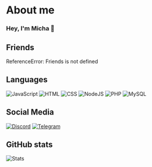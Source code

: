 # About me

### Hey, I'm Micha :wave:

## Friends
ReferenceError: Friends is not defined

## Languages
![JavaScript](https://img.shields.io/badge/JavaScript-F7DF1E?logo=javascript&logoColor=black&style=for-the-badge)
![HTML](https://img.shields.io/badge/HTML-E34F26?logo=html5&logoColor=white&style=for-the-badge)
![CSS](https://img.shields.io/badge/CSS-1572B6?logo=css3&logoColor=white&style=for-the-badge)
![NodeJS](https://img.shields.io/badge/node.js-339933.svg?logo=node.js&logoColor=white&longCache=true&style=for-the-badge)
![PHP](https://img.shields.io/badge/PHP-777BB4?logo=php&logoColor=white&style=for-the-badge)
![MySQL](https://img.shields.io/badge/MySQL-00000F?logo=mysql&logoColor=white&style=for-the-badge)

## Social Media
[![Discord](https://img.shields.io/badge/Discord-7289DA?logo=discord&logoColor=white&style=for-the-badge)](https://discordapp.com/users/695568035821518879)
[![Telegram](https://img.shields.io/badge/Telegram-2CA5E0?logo=telegram&logoColor=white&style=for-the-badge)](https://t.me/FurriousFox)

## GitHub stats
![Stats](https://github-readme-stats.vercel.app/api?username=FurriousFox&show_icons=true&hide_border=true&count_private=true&include_all_commits=true)
